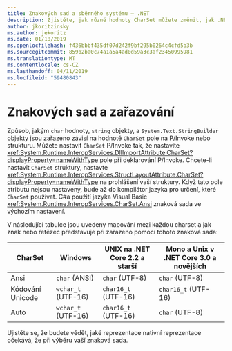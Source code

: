 ```yaml
---
title: Znakových sad a sběrného systému – .NET
description: Zjistěte, jak různé hodnoty CharSet můžete změnit, jak .NET zařadí data do nativního kódu.
author: jkoritzinsky
ms.author: jekoritz
ms.date: 01/18/2019
ms.openlocfilehash: f436bbbf435df07d242f9bf295b0264c4cfd5b3b
ms.sourcegitcommit: 859b2ba0c74a1a5a4ad0d59a3c3af23450995981
ms.translationtype: MT
ms.contentlocale: cs-CZ
ms.lasthandoff: 04/11/2019
ms.locfileid: "59480843"
---
```

# <a name="charsets-and-marshalling"></a>Znakových sad a zařazování

Způsob, jakým `char` hodnoty, `string` objekty, a `System.Text.StringBuilder` objekty jsou zařazeno závisí na hodnotě `CharSet` pole na P/Invoke nebo strukturu. Můžete nastavit `CharSet` P/Invoke tak, že nastavíte <xref:System.Runtime.InteropServices.DllImportAttribute.CharSet?displayProperty=nameWithType> pole při deklarování P/Invoke. Chcete-li nastavit `CharSet` struktury, nastavte <xref:System.Runtime.InteropServices.StructLayoutAttribute.CharSet?displayProperty=nameWithType> na prohlášení vaší struktury. Když tato pole atributu nejsou nastaveny, bude až do kompilátor jazyka pro určení, které `CharSet` používat. C#a použití jazyka Visual Basic <xref:System.Runtime.InteropServices.CharSet.Ansi> znaková sada ve výchozím nastavení.

V následující tabulce jsou uvedeny mapování mezi každou charset a jak znak nebo řetězec představuje při zařazeno pomocí tohoto znaková sada:

| CharSet | Windows            | UNIX na .NET Core 2.2 a starší | Mono a Unix v .NET Core 3.0 a novějších |
|---------|--------------------|-----------------------------|------------------------------------------|
| Ansi    | `char` (ANSI)      | `char` (UTF-8)              | `char` (UTF-8)                           |
| Kódování Unicode | `wchar_t` (UTF-16) | `char16_t` (UTF-16)         | `char16_t` (UTF-16)                      |
| Auto    | `wchar_t` (UTF-16) | `char16_t` (UTF-16)         | `char` (UTF-8)                           |

Ujistěte se, že budete vědět, jaké reprezentace nativní reprezentace očekává, že při výběru vaší znaková sada.
